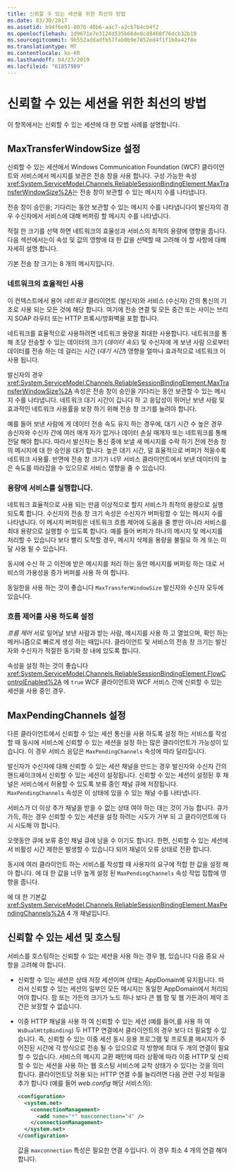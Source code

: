 ```yaml
---
title: 신뢰할 수 있는 세션을 위한 최선의 방법
ms.date: 03/30/2017
ms.assetid: b94f6e01-8070-40b6-aac7-a2cb7b4cb4f2
ms.openlocfilehash: 1d9671e7e3124d535b66de8cd8468f76dcb32b10
ms.sourcegitcommit: 9b552addadfb57fab0b9e7852ed4f1f1b8a42f8e
ms.translationtype: MT
ms.contentlocale: ko-KR
ms.lasthandoff: 04/23/2019
ms.locfileid: "61857989"
---
```

# <a name="best-practices-for-reliable-sessions"></a>신뢰할 수 있는 세션을 위한 최선의 방법

이 항목에서는 신뢰할 수 있는 세션에 대 한 모범 사례를 설명합니다.

## <a name="setting-maxtransferwindowsize"></a>MaxTransferWindowSize 설정

신뢰할 수 있는 세션에서 Windows Communication Foundation (WCF) 클라이언트와 서비스에서 메시지를 보관은 전송 창을 사용 합니다. 구성 가능한 속성 <xref:System.ServiceModel.Channels.ReliableSessionBindingElement.MaxTransferWindowSize%2A>는 전송 창이 보관할 수 있는 메시지 수를 나타냅니다.

전송 창이 승인을; 기다리는 동안 보관할 수 있는 메시지 수를 나타냅니다이 발신자의 경우 수신자에서 서비스에 대해 버퍼링 할 메시지 수를 나타냅니다.

적절 한 크기를 선택 하면 네트워크의 효율성과 서비스의 최적의 용량에 영향을 줍니다. 다음 섹션에서는이 속성 및 값의 영향에 대 한 값을 선택할 때 고려해 야 할 사항에 대해 자세히 설명 합니다.

기본 전송 창 크기는 8 개의 메시지입니다.

### <a name="efficient-use-of-the-network"></a>네트워크의 효율적인 사용

이 컨텍스트에서 용어 *네트워크* 클라이언트 (발신자)와 서비스 (수신자) 간의 통신의 기초로 사용 되는 모든 것에 해당 합니다. 여기에 전송 연결 및 모든 중간 또는 사이는 브리지 SOAP 라우터 또는 HTTP 프록시/방화벽을 포함 합니다.

네트워크를 효율적으로 사용하려면 네트워크 용량을 최대한 사용합니다. 네트워크를 통해 초당 전송할 수 있는 데이터의 크기 (*데이터 속도*) 및 수신자에 게 보낸 사람 으로부터 데이터를 전송 하는 데 걸리는 시간 (*대기 시간*) 영향을 얼마나 효과적으로 네트워크 이 사용 됩니다.

발신자의 경우 <xref:System.ServiceModel.Channels.ReliableSessionBindingElement.MaxTransferWindowSize%2A> 속성은 전송 창이 승인을 기다리는 동안 보관할 수 있는 메시지 수를 나타냅니다. 네트워크 대기 시간이 깁니다 하 고 응답성이 뛰어난 보낸 사람 및 효과적인 네트워크 사용률을 보장 하기 위해 전송 창 크기를 늘려야 합니다.

예를 들어 보낸 사람에 게 데이터 전송 속도 유지 하는 경우에, 대기 시간 수 높은 경우 송신자와 수신자 간에 여러 매개 자가 없거나 데이터 손실 매개자 또는 네트워크를 통해 전달 해야 합니다. 따라서 발신자는 통신 중에 보낼 새 메시지를 수락 하기 전에 전송 창의 메시지에 대 한 승인을 대기 합니다. 높은 대기 시간, 덜 효율적으로 버퍼가 적을수록 네트워크 사용률. 반면에 전송 창 크기가 너무 서비스 클라이언트에서 보낸 데이터의 높은 속도를 따라잡을 수 있으므로 서비스 영향을 줄 수 있습니다.

### <a name="running-the-service-to-capacity"></a>용량에 서비스를 실행합니다.

네트워크 효율적으로 사용 되는 만큼 이상적으로 할지 서비스가 최적의 용량으로 실행 되도록 합니다. 수신자의 전송 창 크기 속성은 수신자가 버퍼링할 수 있는 메시지 수를 나타냅니다. 이 메시지 버퍼링은 네트워크 흐름 제어에 도움을 줄 뿐만 아니라 서비스를 최대 용량으로 실행할 수 있도록 합니다. 예를 들어 버퍼가 하나의 메시지 및 메시지를 처리할 수 있습니다 보다 빨리 도착할 경우, 메시지 삭제을 용량을 불필요 하 게 또는 미달 사용 될 수 있습니다.

동시에 수신 하 고 이전에 받은 메시지를 처리 하는 동안 메시지를 버퍼링 하는 대로 서비스의 가용성을 증가 버퍼를 사용 하 여 합니다.

동일한을 사용 하는 것이 좋습니다 `MaxTransferWindowSize` 발신자와 수신자 모두에 있습니다.

### <a name="enabling-flow-control"></a>흐름 제어를 사용 하도록 설정

*흐름 제어* 서로 일어날 보낸 사람과 받는 사람, 메시지를 사용 하 고 열었으며, 확인 하는 메커니즘으로 빠르게 생성 하는 때입니다. 클라이언트 및 서비스의 전송 창 크기는 발신자와 수신자가 적절한 동기화 창 내에 있도록 합니다.

속성을 설정 하는 것이 좋습니다 <xref:System.ServiceModel.Channels.ReliableSessionBindingElement.FlowControlEnabled%2A> 에 `true` WCF 클라이언트와 WCF 서비스 간에 신뢰할 수 있는 세션을 사용 중인 경우.

## <a name="setting-maxpendingchannels"></a>MaxPendingChannels 설정

다른 클라이언트에서 신뢰할 수 있는 세션 통신을 사용 하도록 설정 하는 서비스를 작성할 때 동시에 서비스에 신뢰할 수 있는 세션을 설정 하는 많은 클라이언트가 가능성이 있습니다. 이 경우 서비스 응답은 `MaxPendingChannels` 속성에 따라 달라집니다.

발신자가 수신자에 대해 신뢰할 수 있는 세션 채널을 만드는 경우 발신자와 수신자 간의 핸드셰이크에서 신뢰할 수 있는 세션이 설정됩니다. 신뢰할 수 있는 세션이 설정된 후 채널은 서비스에서 허용할 수 있도록 보류 중인 채널 큐에 저장됩니다. `MaxPendingChannels` 속성은 이 상태에 있을 수 있는 채널 수를 나타냅니다.

서비스가 더 이상 추가 채널을 받을 수 없는 상태 여야 하는 데는 것이 가능 합니다. 큐가 가득, 하는 경우 신뢰할 수 있는 세션을 설정 하려는 시도가 거부 되 고 클라이언트에 다시 시도해 야 합니다.

오랫동안 큐에 보류 중인 채널 큐에 남을 수 이기도 합니다. 한편, 신뢰할 수 있는 세션에서 비활성 시간 제한은 발생할 수 있습니다 되어 채널이 오류 상태로 전환 합니다.

동시에 여러 클라이언트 하는 서비스를 작성할 때 사용자의 요구에 적합 한 값을 설정 해야 합니다. 에 대 한 값을 너무 높게 설정 된 `MaxPendingChannels` 속성 작업 집합에 영향을 줍니다.

에 대 한 기본값 <xref:System.ServiceModel.Channels.ReliableSessionBindingElement.MaxPendingChannels%2A> 4 개 채널입니다.

## <a name="reliable-sessions-and-hosting"></a>신뢰할 수 있는 세션 및 호스팅

서비스를 호스팅하는 신뢰할 수 있는 세션을 사용 하는 경우 웹, 있습니다 다음 중요 사항을 고려해 야 합니다.

- 신뢰할 수 있는 세션은 상태 저장 세션이며 상태는 AppDomain에 유지됩니다. 따라서 신뢰할 수 있는 세션의 일부인 모든 메시지는 동일한 AppDomain에서 처리되어야 합니다. 팜 또는 가든의 크기가 노드 하나 보다 큰 웹 팜 및 웹 가든과이 제약 조건은 보장할 수 없습니다.

- 이중 HTTP 채널을 사용 하 여 신뢰할 수 있는 세션 (예를 들어,를 사용 하 여 `WsDualHttpBinding`) 두 HTTP 연결에서 클라이언트의 경우 보다 더 필요할 수 있습니다. 즉, 신뢰할 수 있는 이중 세션 동시 응용 프로그램 및 프로토콜 메시지가 주어진된 시간에 각 방식으로 전송 될 수 있으므로 각 방향에 최대 두 개의 연결이 필요할 수 있습니다. 서비스의 메시지 교환 패턴에 따라 상황에 따라 이중 HTTP 및 신뢰할 수 있는 세션을 사용 하는 웹 호스팅 서비스에 교착 상태가 수 있다는 것을 의미 합니다. 클라이언트당 허용 되는 HTTP 연결 수를 늘리려면 다음 관련 구성 파일을 추가 합니다 (예를 들어 *web.config* 해당 서비스의):

  ```xml
  <configuration>
    <system.net>
      <connectionManagement>
        <add name="*" maxconnection="4" />
      </connectionManagement>
    </system.net>
  </configuration>
  ```

  값을 `maxconnection` 특성은 필요한 연결 수입니다. 이 경우 최소 4 개의 연결 해야 합니다.
